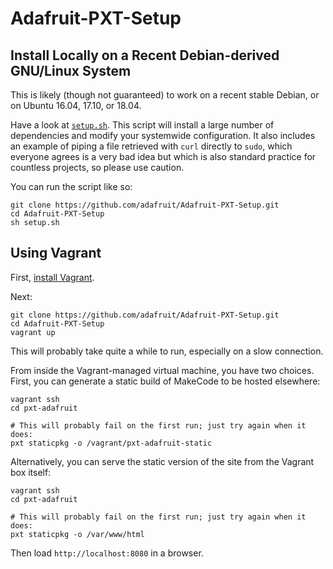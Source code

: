 # Adafruit-PXT-Setup

## Install Locally on a Recent Debian-derived GNU/Linux System

This is likely (though not guaranteed) to work on a recent stable Debian, or on
Ubuntu 16.04, 17.10, or 18.04.

Have a look at [`setup.sh`](/setup.sh).  This script will install a large
number of dependencies and modify your systemwide configuration.  It also
includes an example of piping a file retrieved with `curl` directly to `sudo`,
which everyone agrees is a very bad idea but which is also standard practice
for countless projects, so please use caution.

You can run the script like so:

```
git clone https://github.com/adafruit/Adafruit-PXT-Setup.git
cd Adafruit-PXT-Setup
sh setup.sh
```

## Using Vagrant

First, [install Vagrant][vagrant].

Next:

```
git clone https://github.com/adafruit/Adafruit-PXT-Setup.git
cd Adafruit-PXT-Setup
vagrant up
```

This will probably take quite a while to run, especially on a slow connection.

From inside the Vagrant-managed virtual machine, you have two choices.  First,
you can generate a static build of MakeCode to be hosted elsewhere:

```
vagrant ssh
cd pxt-adafruit

# This will probably fail on the first run; just try again when it does:
pxt staticpkg -o /vagrant/pxt-adafruit-static
```

Alternatively, you can serve the static version of the site from the Vagrant
box itself:

```
vagrant ssh
cd pxt-adafruit

# This will probably fail on the first run; just try again when it does:
pxt staticpkg -o /var/www/html
```

Then load `http://localhost:8080` in a browser.

[vagrant]: https://www.vagrantup.com/downloads.html
